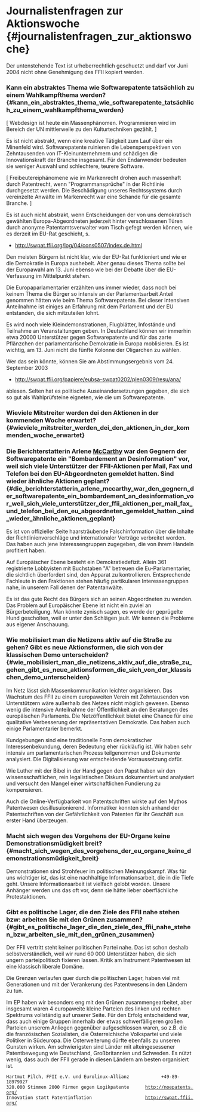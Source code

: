# Journalistenfragen zur Aktionswoche {#journalistenfragen_zur_aktionswoche}

Der untenstehende Text ist urheberrechtlich geschuetzt und darf vor Juni
2004 nicht ohne Genehmigung des FFII kopiert werden.

### Kann ein abstraktes Thema wie Softwarepatente tatsächlich zu einem Wahlkampfthema werden? {#kann_ein_abstraktes_thema_wie_softwarepatente_tatsächlich_zu_einem_wahlkampfthema_werden}

\[ Webdesign ist heute ein Massenphänomen. Programmieren wird im Bereich
der UN mittlerweile zu den Kulturtechniken gezählt. \]

Es ist nicht abstrakt, wenn eine kreative Tätigkeit zum Lauf über ein
Minenfeld wird. Softwarepatente ruinieren die Lebensperspektiven von
Zehntausenden von IT-Kleinunternehmern und schädigen die
Innovationskraft der Branche insgesamt. Für den Endanwender bedeuten sie
weniger Auswahl und schlechtere, teurere Software.

\[ Freibeutereiphänomene wie im Markenrecht drohen auch massenhaft durch
Patentrecht, wenn \"Programmansprüche\" in der Richtlinie durchgesetzt
werden. Die Beschädigung unseres Rechtssystems durch vereinzelte Anwälte
im Markenrecht war eine Schande für die gesamte Branche. \]

Es ist auch nicht abstrakt, wenn Entscheidungen der von uns demokratisch
gewählten Europa-Abgeordneten jederzeit hinter verschlossenen Türen
durch anonyme Patentamtsverwalter vom Tisch gefegt werden können, wie es
derzeit im EU-Rat geschieht, s.

-   <http://swpat.ffii.org/log/04/cons0507/index.de.html>

Den meisten Bürgern ist nicht klar, wie der EU-Rat funktioniert und wie
er die Demokratie in Europa aushebelt. Aber genau dieses Thema sollte
bei der Europawahl am 13. Juni ebenso wie bei der Debatte über die
EU-Verfassung im Mittelpunkt stehen.

Die Europaparlamentarier erzählten uns immer wieder, dass noch bei
keinem Thema die Bürger so intensiv an der Parlamentsarbeit Anteil
genommen hätten wie beim Thema Softwarepatente. Bei dieser intensiven
Anteilnahme ist einiges an Erfahrung mit dem Parlament und der EU
entstanden, die sich mitzuteilen lohnt.

Es wird noch viele Kleindemonstrationen, Flugblätter, Infostände und
Teilnahme an Veranstaltungen geben. In Deutschland können wir immerhin
etwa 20000 Unterstützer gegen Softwarepatente und für das zarte
Pflänzchen der parlamentarische Demokratie in Europa moblisieren. Es ist
wichtig, am 13. Juni nicht die fünfte Kolonne der Oligarchen zu wählen.

Wer das sein könnte, können Sie am Abstimmungsergebnis vom 24. September
2003

-   <http://swpat.ffii.org/papiere/eubsa-swpat0202/plen0309/resu/ana/>

ablesen. Selten hat es politische Auseinandersetzungen gegeben, die sich
so gut als Wahlprüfsteine eigneten, wie die um Softwarepatente.

### Wieviele Mitstreiter werden dei den Aktionen in der kommenden Woche erwartet? {#wieviele_mitstreiter_werden_dei_den_aktionen_in_der_kommenden_woche_erwartet}

### Die Berichterstatterin Arlene [McCarthy](McCarthy "wikilink") war den Gegnern der Softwarepatente ein \"Bombardement an Desinformation\" vor, weil sich viele Unterstützer der FFII-Aktionen per Mail, Fax und Telefon bei den EU-Abgeordneten gemeldet hatten. Sind wieder ähnliche Aktionen geplant? {#die_berichterstatterin_arlene_mccarthy_war_den_gegnern_der_softwarepatente_ein_bombardement_an_desinformation_vor_weil_sich_viele_unterstützer_der_ffii_aktionen_per_mail_fax_und_telefon_bei_den_eu_abgeordneten_gemeldet_hatten._sind_wieder_ähnliche_aktionen_geplant}

Es ist von offizieller Seite haarsträubende Falschinformation über die
Inhalte der Richtlinienvorschläge und internationaler Verträge
verbreitet worden. Das haben auch jene Interessengruppen zugegeben, die
von ihrem Handeln profitiert haben.

Auf Europäischer Ebene besteht ein Demokratiedefizit. Allein 361
registrierte Lobbyisten mit Buchstaben \"A\" betreuen die
Eu-Parlamentarier, die sichtlich überfordert sind, den Apparat zu
kontrollieren. Entsprechende Fachleute in den Fraktionen stehen häufig
partikularen Interessengruppen nahe, in unserem Fall denen der
Patentanwälte.

Es ist das gute Recht des Bürgers sich an seinen Abgeordneten zu wenden.
Das Problem auf Europäischer Ebene ist nicht ein zuviel an
Bürgerbeteiligung. Man könnte zynisch sagen, es werde der geprügelte
Hund gescholten, weil er unter den Schlägen jault. Wir kennen die
Probleme aus eigener Anschauung.

### Wie mobilisiert man die Netizens aktiv auf die Straße zu gehen? Gibt es neue Aktionsformen, die sich von der klassischen Demo unterscheiden? {#wie_mobilisiert_man_die_netizens_aktiv_auf_die_straße_zu_gehen_gibt_es_neue_aktionsformen_die_sich_von_der_klassischen_demo_unterscheiden}

Im Netz lässt sich Massenkommunikation leichter organisieren. Das
Wachstum des FFII zu einem europaweiten Verein mit Zehntausenden von
Unterstützern wäre außerhalb des Netzes nicht möglich gewesen. Ebenso
wenig die intensive Anteilnahme der Öffentlichkeit an den Beratungen des
europäischen Parlaments. Die Netzöffentlichkeit bietet eine Chance für
eine qualitative Verbesserung der repräsentativen Demokratie. Das haben
auch einige Parlamentarier bemerkt.

Kundgebungen sind eine traditionelle Form demokratischer
Interessenbekundung, deren Bedeutung eher rückläufig ist. Wir haben sehr
intensiv am parlamentarischen Prozess teilgenommen und Dokumente
analysiert. Die Digitalisierung war entscheidende Vorraussetzung dafür.

Wie Luther mit der Bibel in der Hand gegen den Papst haben wir den
wissensschaftlichen, rein legalistischen Diskurs dokumentiert und
analysiert und versucht den Mangel einer wirtschaftlichen Fundierung zu
kompensieren.

Auch die Online-Verfügbarkeit von Patentschriften wirkte auf den Mythos
Patentwesen desillusuionierend. Informatiker konnten sich anhand der
Patentschriften von der Gefährlichkeit von Patenten für ihr Geschäft aus
erster Hand überzeugen.

### Macht sich wegen des Vorgehens der EU-Organe keine Demonstrationsmüdigkeit breit? {#macht_sich_wegen_des_vorgehens_der_eu_organe_keine_demonstrationsmüdigkeit_breit}

Demonstrationen sind Strohfeuer im politischen Meinungskampf. Was für
uns wichtiger ist, das ist eine nachhaltige Informationsarbeit, die in
die Tiefe geht. Unsere Informationsarbeit ist vielfach gelobt worden.
Unsere Anhänger werden uns das oft vor, denn sie hätte lieber
oberflächliche Protestaktionen.

### Gibt es politische Lager, die den Ziele des FFII nahe stehen bzw: arbeiten Sie mit den Grünen zusammen? {#gibt_es_politische_lager_die_den_ziele_des_ffii_nahe_stehen_bzw_arbeiten_sie_mit_den_grünen_zusammen}

Der FFII vertritt steht keiner politischen Partei nahe. Das ist schon
deshalb selbstverständlich, weil wir rund 60 000 Unterstützer haben, die
sich ungern parteipolitisch fixieren lassen. Kritik am Instrument
Patentwesen ist eine klassisch liberale Domäne.

Die Grenzen verlaufen quer durch die politischen Lager, haben viel mit
Generationen und mit der Verankerung des Patentwesens in den Ländern zu
tun.

Im EP haben wir besonders eng mit den Grünen zusammengearbeitet, aber
insgesamt waren 4 europaweite kleine Parteien des linken und rechten
Spektrums vollständig auf unserer Seite. Für den Erfolg entscheidend
war, dass auch einige Gruppen innerhalb der etwas schwerfälligeren
großen Parteien unserem Anliegen gegenüber aufgeschlossen waren, so z.B.
die die französischen Sozialisten, die Österreichische Volkspartei und
viele Politiker in Südeuropa. Die Osterweiterung dürfte ebenfalls zu
unseren Gunsten wirken. Am schwierigsten sind Länder mit
alteingesessener Patentbewegung wie Deutschland, Großbritannien und
Schweden. Es nützt wenig, dass auch der FFII gerade in diesen Ländern am
besten organisiert ist.

`Hartmut Pilch, FFII e.V. und Eurolinux-Allianz            +49-89-18979927`\
`320.000 Stimmen 2000 Firmen gegen Logikpatente      `[`http://noepatents.org/`](http://noepatents.org/)\
`Innovation statt Patentinflation                    `[`http://swpat.ffii.org/`](http://swpat.ffii.org/)
